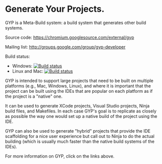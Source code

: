 # Generate Your Projects.

GYP is a Meta-Build system: a build system that generates other build systems.

Source code: https://chromium.googlesource.com/external/gyp

Mailing list:  http://groups.google.com/group/gyp-developer

Build status:
- Windows: [![Build status](https://ci.appveyor.com/api/projects/status/60c6eoat3e5lojly/branch/master?svg=true)](https://ci.appveyor.com/project/scottg/gyp/branch/master)
- Linux and Mac: [![Build status](https://travis-ci.org/chromium/gyp.svg?branch=master)](https://travis-ci.org/chromium/gyp)

GYP is intended to support large projects that need to be built on multiple
platforms (e.g., Mac, Windows, Linux), and where it is important that
the project can be built using the IDEs that are popular on each platform
as if the project is a "native" one.

It can be used to generate XCode projects, Visual Studio projects, Ninja
build files, and Makefiles. In each case GYP's goal is to replicate as
closely as possible the way one would set up a native build of the project
using the IDE.

GYP can also be used to generate "hybrid" projects that provide the IDE
scaffolding for a nice user experience but call out to Ninja to do the actual
building (which is usually much faster than the native build systems of the
IDEs).

For more information on GYP, click on the links above.

